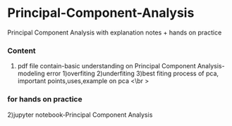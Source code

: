 # Principal-Component-Analysis
Principal Component Analysis with explanation notes + hands on practice 
### Content 
1) pdf file contain-basic understanding on Principal Component Analysis-modeling error 1)overfiting 2)underfiting 3)best fiting process of pca, important points,uses,example on pca <\br >

### for hands on practice
2)jupyter notebook-Principal Component Analysis
